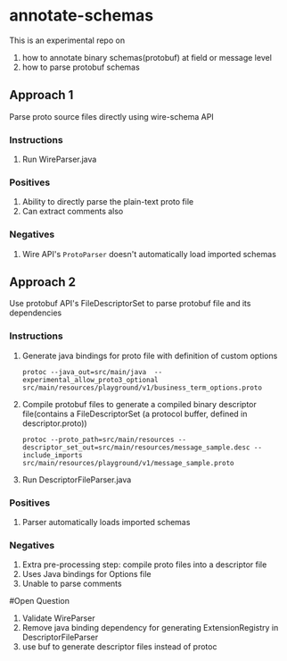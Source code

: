 # annotate-schemas
This is an experimental repo on 
1) how to annotate binary schemas(protobuf) at field or message level
2) how to parse protobuf schemas

## Approach 1
Parse proto source files directly using wire-schema API

### Instructions
1) Run WireParser.java

### Positives
1) Ability to directly parse the plain-text proto file
2) Can extract comments also

### Negatives
1) Wire API's `ProtoParser` doesn't automatically load imported schemas 

## Approach 2
Use protobuf API's FileDescriptorSet to parse protobuf file and its dependencies

### Instructions
1) Generate java bindings for proto file with definition of custom options
    ```
    protoc --java_out=src/main/java  --experimental_allow_proto3_optional src/main/resources/playground/v1/business_term_options.proto
    ```

2) Compile protobuf files to generate a compiled binary descriptor file(contains a FileDescriptorSet (a protocol buffer, 
   defined in descriptor.proto))
   ```
   protoc --proto_path=src/main/resources --descriptor_set_out=src/main/resources/message_sample.desc --include_imports src/main/resources/playground/v1/message_sample.proto
   ```
   
3) Run DescriptorFileParser.java
 
### Positives
1) Parser automatically loads imported schemas

### Negatives
1) Extra pre-processing step: compile proto files into a descriptor file
2) Uses Java bindings for Options file
2) Unable to parse comments


#Open Question
1) Validate WireParser
2) Remove java binding dependency for generating ExtensionRegistry in DescriptorFileParser
3) use buf to generate descriptor files instead of protoc